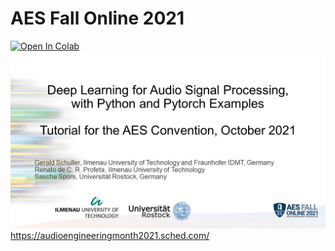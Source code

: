 # AES Fall Online 2021

<a href="https://colab.research.google.com/github/TUIlmenauAMS/AES_Tutorial_2021/blob/main/AEStutorialDeepLearingfor_Audio.ipynb" rel="nofollow"><img src="https://camo.githubusercontent.com/84f0493939e0c4de4e6dbe113251b4bfb5353e57134ffd9fcab6b8714514d4d1/68747470733a2f2f636f6c61622e72657365617263682e676f6f676c652e636f6d2f6173736574732f636f6c61622d62616467652e737667" alt="Open In Colab" data-canonical-src="https://colab.research.google.com/assets/colab-badge.svg" style="max-width: 100%;" target="_blank"></a>
<img src="aesTotorialIntroSlide.png" alt="AES Fall Online 2021" target="_blank">
<a href="https://audioengineeringmonth2021.sched.com/event/mKSZ/deep-learning-for-audio-signal-processing-with-python-and-pytorch-examples-tutorial" target="_blank"> https://audioengineeringmonth2021.sched.com/ </a>
